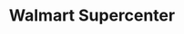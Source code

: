 ---
title: "Walmart Supercenter"
url: /baton-rouge/walmart-supercenter-burbank-drive/
shop: supermarket
---